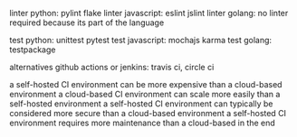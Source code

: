 linter python: pylint flake
linter javascript: eslint jslint
linter golang: no linter required because its part of the language

test python: unittest pytest
test javascript: mochajs karma
test golang: testpackage

alternatives github actions or jenkins: travis ci, circle ci

a self-hosted CI environment can be more expensive than a cloud-based environment
a cloud-based CI environment can scale more easily than a self-hosted environment
a self-hosted CI environment can typically be considered more secure than a cloud-based environment
a self-hosted CI environment requires more maintenance than a cloud-based in the end
